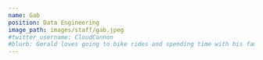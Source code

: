 ```yaml
---
name: Gab
position: Data Engineering
image_path: images/staff/gab.jpeg
#twitter_username: CloudCannon
#blurb: Gerald loves going to bike rides and spending time with his family.
---
```

